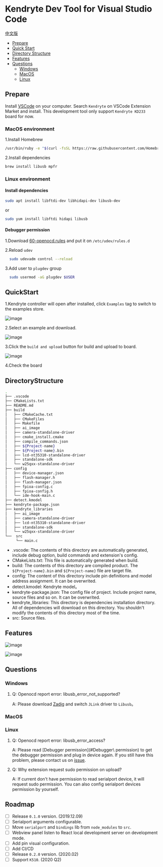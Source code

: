 # Kendryte Dev Tool for Visual Studio Code

[中文版](./README.md)

- [Prepare](#Prepare)
- [Quick Start](#QuickStart)
- [Directory Structure](#DirectoryStructure)
- [Features](#Features)
- [Questions](#Questions)
  - [Windows](#Windows)
  - [MacOS](#MacOS)
  - [Linux](#Linux)

## Prepare

Install [VSCode](https://code.visualstudio.com/) on your computer. Search `Kendryte` on VSCode Extension Market and install. This development tool only support `Kendryte KD233` board for now.

### MacOS environment

1.Install Homebrew

``` bash
/usr/bin/ruby -e "$(curl -fsSL https://raw.githubusercontent.com/Homebrew/install/master/install)"
```

2.Install dependencies

``` bash
brew install libusb mpfr
```

### Linux environment

#### Install dependencies

``` bash
sudo apt install libftdi-dev libhidapi-dev libusb-dev
```

or

``` bash
sudo yum install libftdi hidapi libusb
```

#### Debugger permission

1.Download [60-openocd.rules](https://mirrors-kendryte.s3.cn-northwest-1.amazonaws.com.cn/60-openocd.rules) and put it on `/etc/udev/rules.d`

2.Reload `udev`

  ``` bash
    sudo udevadm control --reload
  ```

3.Add user to `plugdev` group

  ``` bash
    sudo usermod -aG plugdev $USER
  ```

## QuickStart

1.Kendryte controller will open after installed, click `Examples` tag to switch to the examples store.

![image](https://raw.githubusercontent.com/kendryte/Kendryte-dev-extension/master/resources/readme/en/quick-start/quick-1.png)

2.Select an example and download.

![image](https://raw.githubusercontent.com/kendryte/Kendryte-dev-extension/master/resources/readme/en/quick-start/quick-2.png)

3.Click the `build and upload` button for build and upload to board.

![image](https://raw.githubusercontent.com/kendryte/Kendryte-dev-extension/master/resources/readme/en/quick-start/quick-3.png)

4.Check the board

## DirectoryStructure

``` Bash  
.
├── .vscode
├── CMakeLists.txt
├── README.md
├── build
│   ├── CMakeCache.txt
│   ├── CMakeFiles
│   ├── Makefile
│   ├── ai_image
│   ├── camera-standalone-driver
│   ├── cmake_install.cmake
│   ├── compile_commands.json
│   ├── ${Project-name}
│   ├── ${Project-name}.bin
│   ├── lcd-nt35310-standalone-driver
│   ├── standalone-sdk
│   └── w25qxx-standalone-driver
├── config
│   ├── device-manager.json
│   ├── flash-manager.h
│   ├── flash-manager.json
│   ├── fpioa-config.c
│   ├── fpioa-config.h
│   └── ide-hook-main.c
├── detect.kmodel
├── kendryte-package.json
├── kendryte_libraries
│   ├── ai_image
│   ├── camera-standalone-driver
│   ├── lcd-nt35310-standalone-driver
│   ├── standalone-sdk
│   └── w25qxx-standalone-driver
└──  src
     └── main.c
```

- .vscode: The contents of this directory are automatically generated, include debug option, build commands and extension's config.
- CMakeLists.txt: This file is automatically generated when build.
- build: The contents of this directory are compiled product. The `${Project-name}.bin` and `${Project-name}` file are target file.
- config: The content of this directory include pin definitions and model address assignment. It can be overwrited.
- detect.kmodel: Kendryte model。
- kendryte-package.json: The config file of project. Include project name, source files and so on. It can be overwrited.
- kendryte_libraries: This directory is dependencies installation directory. All of dependencies will download on this directory. You shouldn't modify the contents of this directory most of the time.
- src: Source files.

## Features

![image](https://raw.githubusercontent.com/kendryte/Kendryte-dev-extension/master/resources/readme/en/full-screen.png)

![image](https://raw.githubusercontent.com/kendryte/Kendryte-dev-extension/master/resources/readme/en/status-bar.png)

## Questions

### Windows

1. Q: Openocd report error: libusb_error_not_supported?

    A: Please download [Zadig](https://zadig.akeo.ie/) and switch `JLink` driver to `Libusb`。

### MacOS

### Linux

1. Q: Openocd report error: libusb_error_access?

    A: Please read [Debugger permission](#Debugger\ permission) to get the debugger permission and plug in device again. If you still have this problem, please contact us on [issue](https://github.com/kendryte/Kendryte-dev-extension/issues).

2. Q: Why extension request sudo permission on upload?

    A: If current don't have permission to read serialport device, it will request sudo permission. You can also config serialport devices permission by yourself.

## Roadmap

- [ ] Release `0.1.0` version. (2019.12.09)
- [ ] Serialport arguments configurable.
- [ ] Move `serialport` and `bindings` lib from `node_modules` to `src`.
- [ ] Webview panel listen to React local development server on development mode.
- [ ] Add pin visual configuration.
- [ ] Add CI/CD
- [ ] Release `0.2.0` version. (2020.02)
- [ ] Support `K510`. (2020 Q2)
